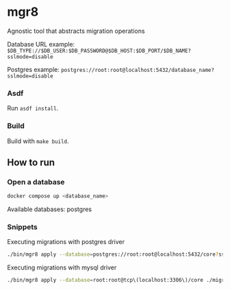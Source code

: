 # mgr8

Agnostic tool that abstracts migration operations

Database URL example: `$DB_TYPE://$DB_USER:$DB_PASSWORD@$DB_HOST:$DB_PORT/$DB_NAME?sslmode=disable`

Postgres example: `postgres://root:root@localhost:5432/database_name?sslmode=disable`

### Asdf

Run `asdf install`.

### Build

Build with `make build`.

## How to run

### Open a database

```bash
docker compose up <database_name>
```

Available databases: postgres

### Snippets

Executing migrations with postgres driver
```bash
./bin/mgr8 apply --database=postgres://root:root@localhost:5432/core?sslmode=disable ./migrations
```

Executing migrations with mysql driver
```bash
./bin/mgr8 apply --database=root:root@tcp\(localhost:3306\)/core ./migrations mysql
```
